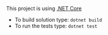 This project is using [.NET Core](https://www.microsoft.com/net/download)

- To build solution type: `dotnet build`
- To run the tests type: `dotnet test`

